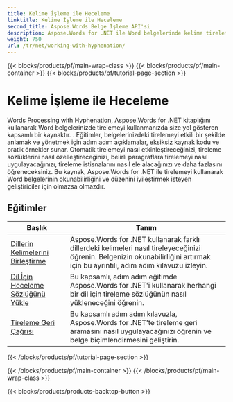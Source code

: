 ```yaml
---
title: Kelime İşleme ile Heceleme
linktitle: Kelime İşleme ile Heceleme
second_title: Aspose.Words Belge İşleme API'si
description: Aspose.Words for .NET ile Word belgelerinde kelime tirelemeyi nasıl yöneteceğinizi öğrenin. Tam eğitimler ve pratik örnekler dahildir.
weight: 750
url: /tr/net/working-with-hyphenation/
---
```


{{< blocks/products/pf/main-wrap-class >}}
{{< blocks/products/pf/main-container >}}
{{< blocks/products/pf/tutorial-page-section >}}

# Kelime İşleme ile Heceleme

Words Processing with Hyphenation, Aspose.Words for .NET kitaplığını kullanarak Word belgelerinizde tirelemeyi kullanmanızda size yol gösteren kapsamlı bir kaynaktır. . Eğitimler, belgelerinizdeki tirelemeyi etkili bir şekilde anlamak ve yönetmek için adım adım açıklamalar, eksiksiz kaynak kodu ve pratik örnekler sunar. Otomatik tirelemeyi nasıl etkinleştireceğinizi, tireleme sözlüklerini nasıl özelleştireceğinizi, belirli paragraflara tirelemeyi nasıl uygulayacağınızı, tireleme istisnalarını nasıl ele alacağınızı ve daha fazlasını öğreneceksiniz. Bu kaynak, Aspose.Words for .NET ile tirelemeyi kullanarak Word belgelerinin okunabilirliğini ve düzenini iyileştirmek isteyen geliştiriciler için olmazsa olmazdır.

 ## Eğitimler
| Başlık | Tanım |
| --- | --- |
| [Dillerin Kelimelerini Birleştirme](./hyphenate-words-of-languages/) | Aspose.Words for .NET kullanarak farklı dillerdeki kelimeleri nasıl tireleyeceğinizi öğrenin. Belgenizin okunabilirliğini artırmak için bu ayrıntılı, adım adım kılavuzu izleyin. |
| [Dil İçin Heceleme Sözlüğünü Yükle](./load-hyphenation-dictionary-for-language/) | Bu kapsamlı, adım adım eğitimde Aspose.Words for .NET'i kullanarak herhangi bir dil için tireleme sözlüğünün nasıl yükleneceğini öğrenin. |
| [Tireleme Geri Çağrısı](./hyphenation-callback/) | Bu kapsamlı adım adım kılavuzla, Aspose.Words for .NET'te tireleme geri aramasını nasıl uygulayacağınızı öğrenin ve belge biçimlendirmesini geliştirin. |
{{< /blocks/products/pf/tutorial-page-section >}}

{{< /blocks/products/pf/main-container >}}
{{< /blocks/products/pf/main-wrap-class >}}

{{< blocks/products/products-backtop-button >}}
